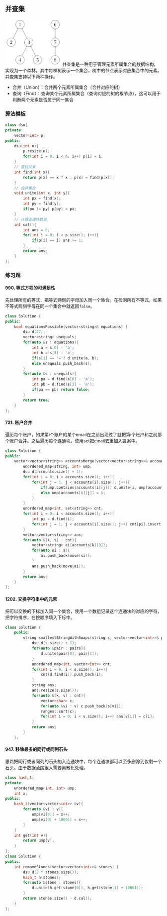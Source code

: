 ## 并查集
![alt text](/asset/images/image2.png)
并查集是一种用于管理元素所属集合的数据结构，实现为一个森林，其中每棵树表示一个集合，树中的节点表示对应集合中的元素。并查集支持以下两种操作。
* 合并（Union）：合并两个元素所属集合（合并对应的树）
* 查询（Find）：查询某个元素所属集合（查询对应的树的根节点），这可以用于判断两个元素是否属于同一集合

### 算法模板
```cpp
class dsu{
private:
    vector<int> p;
public:
    dsu(int n){
        p.resize(n);
        for(int i = 0; i < n; i++) p[i] = i;
    }
    // 查找父亲
    int find(int x){
        return p[x] == x ? x : p[x] = find(p[x]);
    }
    // 合并集合
    void unite(int x, int y){
        int px = find(x);
        int py = find(y);
        if(px != py) p[py] = px;
    }
    // 计算连通块数目
    int cal(){
        int ans = 0;
        for(int i = 0; i < p.size(); i++){
            if(p[i] == i) ans += 1;
        }
        return ans;
    }
};
```

### 练习题

#### 990. 等式方程的可满足性
先处理所有的等式，把等式两侧的字母加入同一个集合。在检测所有不等式，如果不等式两侧字母在同一个集合中就返回`false`。
```cpp
class Solution {
public:
    bool equationsPossible(vector<string>& equations) {
        dsu d(27);
        vector<string> unequals;
        for(auto &s : equations){
            int a = s[0] - 'a';
            int b = s[3] - 'a';
            if(s[1] == '=') d.unite(a, b);
            else unequals.push_back(s);
        }
        for(auto &s : unequals){
            int pa = d.find(s[0] - 'a');
            int pb = d.find(s[3] - 'a');
            if(pa == pb) return false; 
        }
        return true;
    }
};
```

#### 721. 账户合并
遍历每个账户，如果第i个账户的某个email在之前出现过了就把第i个账户和之前那个账户合并。之后遍历每个连通块，使用set把email去重加入答案中。
```cpp
class Solution {
public:
    vector<vector<string>> accountsMerge(vector<vector<string>>& accounts) {
        unordered_map<string, int> ump;
        dsu d(accounts.size() + 1);
        for(int i = 0; i < accounts.size(); i++){
            for(int j = 1; j < accounts[i].size(); j++){
                if(ump.contains(accounts[i][j])) d.unite(i, ump[accounts[i][j]]);
                else ump[accounts[i][j]] = i;
            }
        }
        unordered_map<int, set<string>> cnt;
        for(int i = 0; i < accounts.size(); i++){
            int pi = d.find(i);
            for(int j = 1; j < accounts[i].size(); j++) cnt[pi].insert(accounts[i][j]);
        }
        vector<vector<string>> ans;
        for(auto &[k, s] : cnt){
            vector<string> ai{accounts[k][0]};
            for(auto si : s){
                ai.push_back(move(si));
            }
            ans.push_back(move(ai));
        }
        return ans;
    }
};
```

#### 1202. 交换字符串中的元素

把可以交换的下标加入同一个集合，使用一个数组记录这个连通块的对应的字符，把字符排序，在按顺序填入下标中。
```cpp
class Solution {
    public:
        string smallestStringWithSwaps(string s, vector<vector<int>>& pairs) {
            dsu d(s.size() + 1);
            for(auto &pair : pairs){
                d.unite(pair[0], pair[1]);
            }      
            unordered_map<int, vector<int>> cnt;
            for(int i = 0; i < s.size(); i++){
                cnt[d.find(i)].push_back(i);
            }
            string ans;
            ans.resize(s.size());
            for(auto &[k, v] : cnt){
                vector<char> c;
                for(auto &vi : v) c.push_back(s[vi]);
                ranges::sort(c);
                for(int i = 0; i < v.size(); i++) ans[v[i]] = c[i];
            }
            return ans;
        }
    };
```

#### 947. 移除最多的同行或同列石头

思路把同行或者同列的石头加入连通块中，每个连通块都可以至多删除到仅剩一个石头。由于数据范围很大需要离散化处理。
```cpp
class hash_t{
private:
    unordered_map<int, int> ump;
    int x;
public:
    hash_t(vector<vector<int>> &v){
        for(auto &vi : v){
            ump[vi[0]] = x++;
            ump[vi[0] + 10001] = x++;
        }
    }
    int get(int v){
        return ump[v];
    }
};
class Solution {
public:
    int removeStones(vector<vector<int>>& stones) {
        dsu d(2 * stones.size());
        hash_t h(stones);
        for(auto &stone : stones){
            d.unite(h.get(stone[0]), h.get(stone[1] + 10001));
        }
        return stones.size() - d.cal();
    }
};
```

